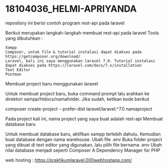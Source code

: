 # 18104036_HELMI-APRIYANDA
repository ini berisi contoh program rest-api pada laravel

Berikut merupakan langkah-langkah membuat rest-api pada laravel
Tools yang dibutuhkan :

    Xampp
    Composer, untuk file & tutorial instalasi dapat diakses pada https://getcomposer.org/download/
    Laravel, kali ini saya menggunakan laravel 7.0. Tutorial instalasi dapat diakses pada https://laravel.com/docs/7.x/installation
    Text Editor
    Postman

Membuat project baru menggunakan laravel

Untuk membuat project baru, buka command prompt lalu arahkan ke direktori xampp/htdocs/namafolder. Jika sudah, ketikan kode berikut

composer create-project --prefer-dist laravel/laravel:^7.0 namaproject

Pada project kali ini, nama project yang saya buat adalah rest-api
Membuat database baru

Untuk membuat database baru, aktifkan xampp terlebih dahulu. Kemudian buat database dengan nama warehouse.
Ubah file .env
Buka folder project yang dibuat di text editor yang digunakan, lalu pilih file bernama .env Ubah nilai database menjadi seperti
Composer
A Dependency Manager for PHP

web hosting : https://praktikumlaravel.000webhostapp.com/
